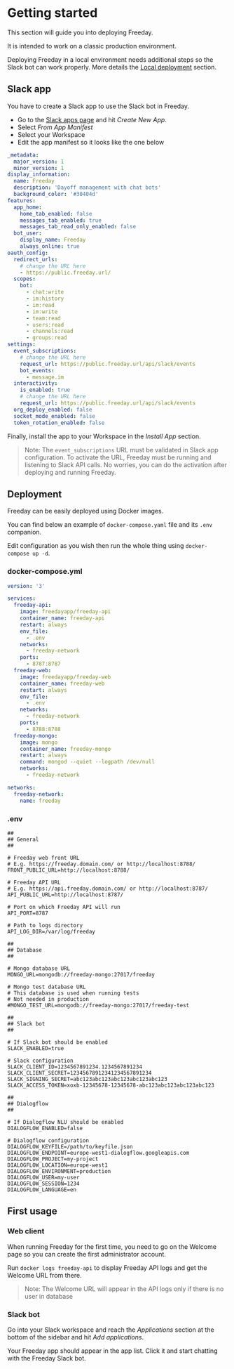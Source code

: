 # Getting started

This section will guide you into deploying Freeday.

It is intended to work on a classic production environment.

Deploying Freeday in a local environment needs additional steps so the Slack bot can work properly. More details the [Local deployment](/docs/doc/local-deployment) section.

## Slack app

You have to create a Slack app to use the Slack bot in Freeday.

* Go to the [Slack apps page](https://api.slack.com/apps) and hit *Create New App*.
* Select *From App Manifest*
* Select your Workspace
* Edit the app manifest so it looks like the one below

```yaml
_metadata:
  major_version: 1
  minor_version: 1
display_information:
  name: Freeday
  description: 'Dayoff management with chat bots'
  background_color: '#30404d'
features:
  app_home:
    home_tab_enabled: false
    messages_tab_enabled: true
    messages_tab_read_only_enabled: false
  bot_user:
    display_name: Freeday
    always_online: true
oauth_config:
  redirect_urls:
    # change the URL here
    - https://public.freeday.url/
  scopes:
    bot:
      - chat:write
      - im:history
      - im:read
      - im:write
      - team:read
      - users:read
      - channels:read
      - groups:read
settings:
  event_subscriptions:
    # change the URL here
    request_url: https://public.freeday.url/api/slack/events
    bot_events:
      - message.im
  interactivity:
    is_enabled: true
    # change the URL here
    request_url: https://public.freeday.url/api/slack/events
  org_deploy_enabled: false
  socket_mode_enabled: false
  token_rotation_enabled: false
```

Finally, install the app to your Workspace in the *Install App* section.

> Note: The `event_subscriptions` URL must be validated in Slack app configuration.
> To activate the URL, Freeday must be running and listening to Slack API calls.
> No worries, you can do the activation after deploying and running Freeday.

## Deployment

Freeday can be easily deployed using Docker images.

You can find below an example of `docker-compose.yaml` file and its `.env` companion.

Edit configuration as you wish then run the whole thing using `docker-compose up -d`.

### docker-compose.yml

```yaml
version: '3'

services:
  freeday-api:
    image: freedayapp/freeday-api
    container_name: freeday-api
    restart: always
    env_file:
      - .env
    networks:
      - freeday-network
    ports:
      - 8787:8787
  freeday-web:
    image: freedayapp/freeday-web
    container_name: freeday-web
    restart: always
    env_file:
      - .env
    networks:
      - freeday-network
    ports:
      - 8788:8788
  freeday-mongo:
    image: mongo
    container_name: freeday-mongo
    restart: always
    command: mongod --quiet --logpath /dev/null
    networks:
      - freeday-network

networks:
  freeday-network:
    name: freeday
```

### .env

```shell
##
## General
##

# Freeday web front URL
# E.g. https://freeday.domain.com/ or http://localhost:8788/
FRONT_PUBLIC_URL=http://localhost:8788/

# Freeday API URL
# E.g. https://api.freeday.domain.com/ or http://localhost:8787/
API_PUBLIC_URL=http://localhost:8787/

# Port on which Freeday API will run
API_PORT=8787

# Path to logs directory
API_LOG_DIR=/var/log/freeday

##
## Database
##

# Mongo database URL
MONGO_URL=mongodb://freeday-mongo:27017/freeday

# Mongo test database URL
# This database is used when running tests
# Not needed in production
#MONGO_TEST_URL=mongodb://freeday-mongo:27017/freeday-test

##
## Slack bot
##

# If Slack bot should be enabled
SLACK_ENABLED=true

# Slack configuration
SLACK_CLIENT_ID=1234567891234.1234567891234
SLACK_CLIENT_SECRET=12345678912341234567891234
SLACK_SIGNING_SECRET=abc123abc123abc123abc123abc123
SLACK_ACCESS_TOKEN=xoxb-12345678-12345678-abc123abc123abc123abc123

##
## Dialogflow
##

# If Dialogflow NLU should be enabled
DIALOGFLOW_ENABLED=false

# Dialogflow configuration
DIALOGFLOW_KEYFILE=/path/to/keyfile.json
DIALOGFLOW_ENDPOINT=europe-west1-dialogflow.googleapis.com
DIALOGFLOW_PROJECT=my-project
DIALOGFLOW_LOCATION=europe-west1
DIALOGFLOW_ENVIRONMENT=production
DIALOGFLOW_USER=my-user
DIALOGFLOW_SESSION=1234
DIALOGFLOW_LANGUAGE=en
```

## First usage

### Web client

When running Freeday for the first time, you need to go on the Welcome page so you can create the first administrator account.

Run `docker logs freeday-api` to display Freeday API logs and get the Welcome URL from there.

> Note: The Welcome URL will appear in the API logs only if there is no user in database

### Slack bot

Go into your Slack workspace and reach the *Applications* section at the bottom of the sidebar and hit *Add applications*.

Your Freeday app should appear in the app list. Click it and start chatting with the Freeday Slack bot.
